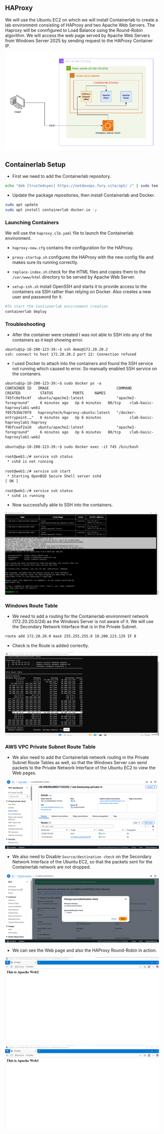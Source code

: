 ## HAProxy

We will use the Ubuntu EC2 on which we will install Containerlab to create a lab environment consisting of HAProxy and two Apache Web Servers. The Haproxy will be connfigured to Load Balance using the Round-Robin algorithm. We will access the web page served by Apache Web Servers from Windows Server 2025 by sending request to the HAProxy Container IP.

![AWS Environment](/assets/hap_dia.png)


## Containerlab Setup

- First we need to add the Containerlab repository.

```sh
echo "deb [trusted=yes] https://netdevops.fury.site/apt/ /" | sudo tee -a /etc/apt/sources.list.d/netdevops.list
```


- Update the package repositories, then install Containerlab and Docker.

```sh
sudo apt update
sudo apt install containerlab docker.io -y
```

### Launching Containers

We will use the `haproxy.clb.yaml` file to launch the Containerlab environment.

- `haproxy-new.cfg` contains the configuration for the HAProxy.

- `proxy-startup.sh` configures the HAProxy with the new config file and makes sure its running correctly.

- `replace-index.sh` check for the HTML files and copies them to the `/var/www/html` directory to be served by Apache Web Server.

- `setup-ssh.sh` install OpenSSH and starts it to provide access to the containers via SSH rather than relying on Docker. Also creates a new user and password for it.

```sh
#To start the Contianerlab environment creation
containerlab deploy
```


### Troubleshooting

- After the container were created I was not able to SSH into any of the containers as it kept showing error.

```text
ubuntu@ip-10-200-123-39:~$ ssh demo@172.20.20.2
ssh: connect to host 172.20.20.2 port 22: Connection refused
```

- I used Docker to attach into the containers and found the SSH service not running which caused to error. So manually enabled SSH service on the contaners.


```text
ubuntu@ip-10-200-123-39:~$ sudo docker ps -a
CONTAINER ID   IMAGE                               COMMAND                  CREATED         STATUS         PORTS     NAMES
745fc0efbc4f   ubuntu/apache2:latest               "apache2-foreground"     6 minutes ago   Up 6 minutes   80/tcp    clab-basic-haproxylab1-web1
f057b3bb70f9   haproxytech/haproxy-ubuntu:latest   "/docker-entrypoint.…"   6 minutes ago   Up 6 minutes             clab-basic-haproxylab1-haproxy
f9bfceaf2a10   ubuntu/apache2:latest               "apache2-foreground"     6 minutes ago   Up 6 minutes   80/tcp    clab-basic-haproxylab1-web2

ubuntu@ip-10-200-123-39:~$ sudo docker exec -it 745 /bin/bash

root@web1:/# service ssh status
 * sshd is not running

root@web1:/# service ssh start
 * Starting OpenBSD Secure Shell server sshd                                                                                                  [ OK ]

root@web1:/# service ssh status
 * sshd is running
```


- Now successfully able to SSH into the containers.

![Container SSH](/assets/hap_ssh.png)


### Windows Route Table

- We need to add a routing for the Containerlab environment network (172.20.20.0/24) as the Windows Server is not aware of it. We will use the Secondary Network Interface that is in the Private Subnet.

```sh
route add 172.20.20.0 mask 255.255.255.0 10.200.123.129 IF 8
```


- Check is the Route is added correctly.

![Windows Route Table](/assets/hap_win_route.png)


### AWS VPC Private Subnet Route Table

- We also need to add the Containerlab network routing in the Private Subnet Route Tables as well, so that the Windows Server can send packets to the Private Network Interface of the Ubuntu EC2 to view the Web pages.

![Private Route Table](/assets/hap_ps_rt.png)


- We also need to Disable `Source/destination check` on the Secondary Network Interface of the Ubuntu EC2, so that the packets sent for the Containerlab network are not dropped.

![Private NIC](/assets/hap_ps_nic.png)


- We can see the Web page and also the HAProxy Round-Robin in action.

![Web Page](/assets/hap_page-1.png)

![Web Page](/assets/hap_page-2.png)
